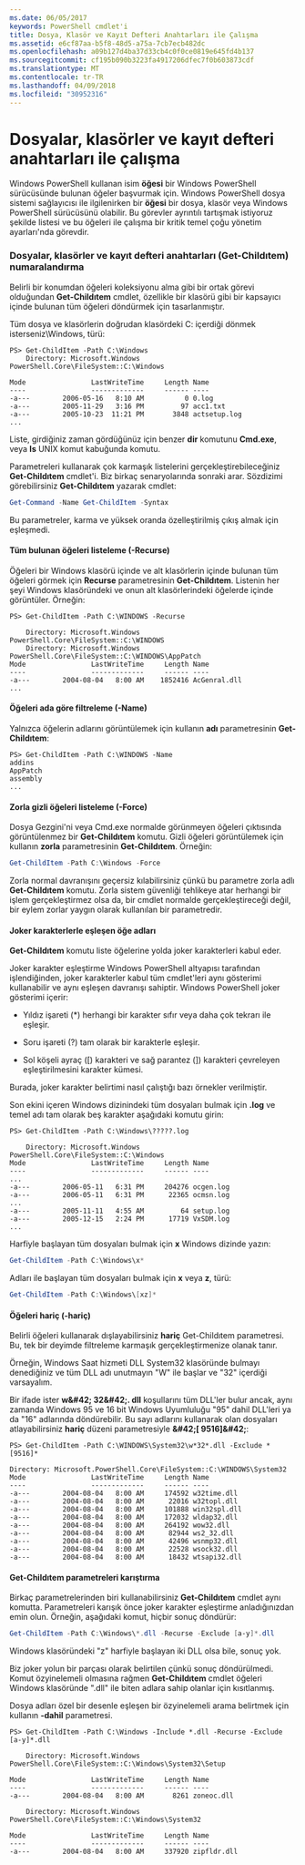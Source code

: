 ```yaml
---
ms.date: 06/05/2017
keywords: PowerShell cmdlet'i
title: Dosya, Klasör ve Kayıt Defteri Anahtarları ile Çalışma
ms.assetid: e6cf87aa-b5f8-48d5-a75a-7cb7ecb482dc
ms.openlocfilehash: a09b127d4ba37d33cb4c0f0ce0819e645fd4b137
ms.sourcegitcommit: cf195b090b3223fa4917206dfec7f0b603873cdf
ms.translationtype: MT
ms.contentlocale: tr-TR
ms.lasthandoff: 04/09/2018
ms.locfileid: "30952316"
---
```

# <a name="working-with-files-folders-and-registry-keys"></a>Dosyalar, klasörler ve kayıt defteri anahtarları ile çalışma

Windows PowerShell kullanan isim **öğesi** bir Windows PowerShell sürücüsünde bulunan öğeler başvurmak için. Windows PowerShell dosya sistemi sağlayıcısı ile ilgilenirken bir **öğesi** bir dosya, klasör veya Windows PowerShell sürücüsünü olabilir. Bu görevler ayrıntılı tartışmak istiyoruz şekilde listesi ve bu öğeleri ile çalışma bir kritik temel çoğu yönetim ayarları'nda görevdir.

### <a name="enumerating-files-folders-and-registry-keys-get-childitem"></a>Dosyalar, klasörler ve kayıt defteri anahtarları (Get-Childıtem) numaralandırma

Belirli bir konumdan öğeleri koleksiyonu alma gibi bir ortak görevi olduğundan **Get-Childıtem** cmdlet, özellikle bir klasörü gibi bir kapsayıcı içinde bulunan tüm öğeleri döndürmek için tasarlanmıştır.

Tüm dosya ve klasörlerin doğrudan klasördeki C: içerdiği dönmek isterseniz\\Windows, türü:

```
PS> Get-ChildItem -Path C:\Windows
    Directory: Microsoft.Windows PowerShell.Core\FileSystem::C:\Windows

Mode                LastWriteTime     Length Name
----                -------------     ------ ----
-a---        2006-05-16   8:10 AM          0 0.log
-a---        2005-11-29   3:16 PM         97 acc1.txt
-a---        2005-10-23  11:21 PM       3848 actsetup.log
...
```

Liste, girdiğiniz zaman gördüğünüz için benzer **dir** komutunu **Cmd.exe**, veya **ls** UNIX komut kabuğunda komutu.

Parametreleri kullanarak çok karmaşık listelerini gerçekleştirebileceğiniz **Get-Childıtem** cmdlet'i. Biz birkaç senaryolarında sonraki arar. Sözdizimi görebilirsiniz **Get-Childıtem** yazarak cmdlet:

```powershell
Get-Command -Name Get-ChildItem -Syntax
```

Bu parametreler, karma ve yüksek oranda özelleştirilmiş çıkış almak için eşleşmedi.

#### <a name="listing-all-contained-items--recurse"></a>Tüm bulunan öğeleri listeleme (-Recurse)

Öğeleri bir Windows klasörü içinde ve alt klasörlerin içinde bulunan tüm öğeleri görmek için **Recurse** parametresinin **Get-Childıtem**. Listenin her şeyi Windows klasöründeki ve onun alt klasörlerindeki öğelerde içinde görüntüler. Örneğin:

```
PS> Get-ChildItem -Path C:\WINDOWS -Recurse

    Directory: Microsoft.Windows PowerShell.Core\FileSystem::C:\WINDOWS
    Directory: Microsoft.Windows PowerShell.Core\FileSystem::C:\WINDOWS\AppPatch
Mode                LastWriteTime     Length Name
----                -------------     ------ ----
-a---        2004-08-04   8:00 AM    1852416 AcGenral.dll
...
```

#### <a name="filtering-items-by-name--name"></a>Öğeleri ada göre filtreleme (-Name)

Yalnızca öğelerin adlarını görüntülemek için kullanın **adı** parametresinin **Get-Childıtem**:

```
PS> Get-ChildItem -Path C:\WINDOWS -Name
addins
AppPatch
assembly
...
```

#### <a name="forcibly-listing-hidden-items--force"></a>Zorla gizli öğeleri listeleme (-Force)

Dosya Gezgini'ni veya Cmd.exe normalde görünmeyen öğeleri çıktısında görüntülenmez bir **Get-Childıtem** komutu. Gizli öğeleri görüntülemek için kullanın **zorla** parametresinin **Get-Childıtem**. Örneğin:

```powershell
Get-ChildItem -Path C:\Windows -Force
```

Zorla normal davranışını geçersiz kılabilirsiniz çünkü bu parametre zorla adlı **Get-Childıtem** komutu. Zorla sistem güvenliği tehlikeye atar herhangi bir işlem gerçekleştirmez olsa da, bir cmdlet normalde gerçekleştireceği değil, bir eylem zorlar yaygın olarak kullanılan bir parametredir.

#### <a name="matching-item-names-with-wildcards"></a>Joker karakterlerle eşleşen öğe adları

**Get-Childıtem** komutu liste öğelerine yolda joker karakterleri kabul eder.

Joker karakter eşleştirme Windows PowerShell altyapısı tarafından işlendiğinden, joker karakterler kabul tüm cmdlet'leri aynı gösterimi kullanabilir ve aynı eşleşen davranışı sahiptir. Windows PowerShell joker gösterimi içerir:

- Yıldız işareti (\*) herhangi bir karakter sıfır veya daha çok tekrarı ile eşleşir.

- Soru işareti (?) tam olarak bir karakterle eşleşir.

- Sol köşeli ayraç (\[) karakteri ve sağ parantez (]) karakteri çevreleyen eşleştirilmesini karakter kümesi.

Burada, joker karakter belirtimi nasıl çalıştığı bazı örnekler verilmiştir.

Son ekini içeren Windows dizinindeki tüm dosyaları bulmak için **.log** ve temel adı tam olarak beş karakter aşağıdaki komutu girin:

```
PS> Get-ChildItem -Path C:\Windows\?????.log

    Directory: Microsoft.Windows PowerShell.Core\FileSystem::C:\Windows
Mode                LastWriteTime     Length Name
----                -------------     ------ ----
...
-a---        2006-05-11   6:31 PM     204276 ocgen.log
-a---        2006-05-11   6:31 PM      22365 ocmsn.log
...
-a---        2005-11-11   4:55 AM         64 setup.log
-a---        2005-12-15   2:24 PM      17719 VxSDM.log
...
```

Harfiyle başlayan tüm dosyaları bulmak için **x** Windows dizinde yazın:

```powershell
Get-ChildItem -Path C:\Windows\x*
```

Adları ile başlayan tüm dosyaları bulmak için **x** veya **z**, türü:

```powershell
Get-ChildItem -Path C:\Windows\[xz]*
```

#### <a name="excluding-items--exclude"></a>Öğeleri hariç (-hariç)

Belirli öğeleri kullanarak dışlayabilirsiniz **hariç** Get-Childıtem parametresi. Bu, tek bir deyimde filtreleme karmaşık gerçekleştirmenize olanak tanır.

Örneğin, Windows Saat hizmeti DLL System32 klasöründe bulmayı denediğiniz ve tüm DLL adı unutmayın "W" ile başlar ve "32" içerdiği varsayalım.

Bir ifade ister **w\&#42; 32\&#42;. dll** koşullarını tüm DLL'ler bulur ancak, aynı zamanda Windows 95 ve 16 bit Windows Uyumluluğu "95" dahil DLL'leri ya da "16" adlarında döndürebilir. Bu sayı adlarını kullanarak olan dosyaları atlayabilirsiniz **hariç** düzeni parametresiyle  **\&#42;\[ 9516]\&#42;**:

```
PS> Get-ChildItem -Path C:\WINDOWS\System32\w*32*.dll -Exclude *[9516]*

Directory: Microsoft.PowerShell.Core\FileSystem::C:\WINDOWS\System32
Mode                LastWriteTime     Length Name
----                -------------     ------ ----
-a---        2004-08-04   8:00 AM     174592 w32time.dll
-a---        2004-08-04   8:00 AM      22016 w32topl.dll
-a---        2004-08-04   8:00 AM     101888 win32spl.dll
-a---        2004-08-04   8:00 AM     172032 wldap32.dll
-a---        2004-08-04   8:00 AM     264192 wow32.dll
-a---        2004-08-04   8:00 AM      82944 ws2_32.dll
-a---        2004-08-04   8:00 AM      42496 wsnmp32.dll
-a---        2004-08-04   8:00 AM      22528 wsock32.dll
-a---        2004-08-04   8:00 AM      18432 wtsapi32.dll
```

#### <a name="mixing-get-childitem-parameters"></a>Get-Childıtem parametreleri karıştırma

Birkaç parametrelerinden biri kullanabilirsiniz **Get-Childıtem** cmdlet aynı komutta. Parametreleri karışık önce joker karakter eşleştirme anladığınızdan emin olun. Örneğin, aşağıdaki komut, hiçbir sonuç döndürür:

```powershell
Get-ChildItem -Path C:\Windows\*.dll -Recurse -Exclude [a-y]*.dll
```

Windows klasöründeki "z" harfiyle başlayan iki DLL olsa bile, sonuç yok.

Biz joker yolun bir parçası olarak belirtilen çünkü sonuç döndürülmedi. Komut özyinelemeli olmasına rağmen **Get-Childıtem** cmdlet öğeleri Windows klasöründe ".dll" ile biten adlara sahip olanlar için kısıtlanmış.

Dosya adları özel bir desenle eşleşen bir özyinelemeli arama belirtmek için kullanın **-dahil** parametresi.

```
PS> Get-ChildItem -Path C:\Windows -Include *.dll -Recurse -Exclude [a-y]*.dll

    Directory: Microsoft.Windows PowerShell.Core\FileSystem::C:\Windows\System32\Setup

Mode                LastWriteTime     Length Name
----                -------------     ------ ----
-a---        2004-08-04   8:00 AM       8261 zoneoc.dll

    Directory: Microsoft.Windows PowerShell.Core\FileSystem::C:\Windows\System32

Mode                LastWriteTime     Length Name
----                -------------     ------ ----
-a---        2004-08-04   8:00 AM     337920 zipfldr.dll
```